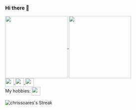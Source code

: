 ### Hi there 👋

<div> 
  <a href="https://github.com/anuraghazra/github-readme-stats">
    <img height=200 align="center" src="https://github-readme-stats.vercel.app/api?username=chrissoares&show_icons=true&theme=tokyonight" />
  </a>
  <a href="https://github.com/anuraghazra/convoychat">
    <img height=200 align="center" src="https://github-readme-stats.vercel.app/api/top-langs/?username=chrissoares&show_icons=true&layout=donut&theme=tokyonight" />
  </a>
</div>
<div>
  <a href="https://www.linkedin.com/in/chrisrsoares/">
    <img height=28 align="center" src="https://img.shields.io/badge/linkedin-%230077B5.svg?style=for-the-badge&logo=linkedin&logoColor=white" />
  </a>
  <a href="https://www.twitter.com/chrisrsoares">
    <img height=28 align="center" src="https://img.shields.io/badge/Twitter-%231DA1F2.svg?style=for-the-badge&logo=Twitter&logoColor=white" />
  </a>
  <a href="https://github.com/chrissoares">
    <img height=28 align="center" src="https://img.shields.io/badge/github-%23121011.svg?style=for-the-badge&logo=github&logoColor=white">
  </a>
</div>
<div> 
  <span>My hobbies:</span>
  <img height=28 align="center" src="https://img.shields.io/badge/Twitter-%231DA1F2.svg?style=for-the-badge&logo=Twitter&logoColor=white" />
</div>

![chrissoares's Streak](https://github-readme-streak-stats.herokuapp.com/?user=chrissoares&theme=tokyonight&hide_border=true)
<!--
Compact: ![Top Langs](https://github-readme-stats.vercel.app/api/top-langs/?username=chrissoares&layout=compact)
No Have [![Harlok's wakatime stats](https://github-readme-stats.vercel.app/api/wakatime?username=chrissoares)](https://github.com/anuraghazra/github-readme-stats)
**chrissoares/chrissoares** is a ✨ _special_ ✨ repository because its `README.md` (this file) appears on your GitHub profile.

Here are some ideas to get you started:

- 🔭 I’m currently working on ...
- 🌱 I’m currently learning ...
- 👯 I’m looking to collaborate on ...
- 🤔 I’m looking for help with ...
- 💬 Ask me about ...
- 📫 How to reach me: ...
- 😄 Pronouns: ...
- ⚡ Fun fact: ...
-->
